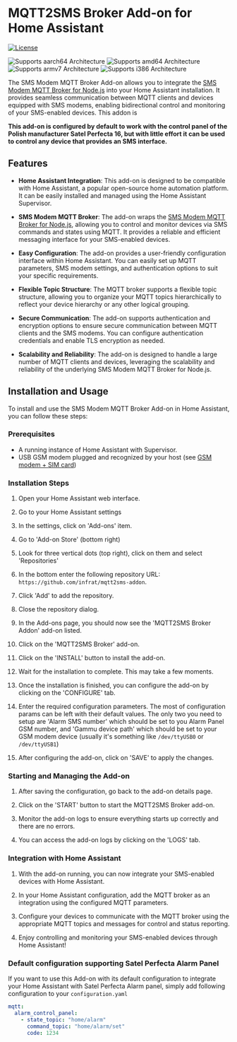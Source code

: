 # MQTT2SMS Broker Add-on for Home Assistant

[![License](https://img.shields.io/badge/License-MIT-blue.svg)](https://opensource.org/licenses/MIT)

![Supports aarch64 Architecture][aarch64-shield]
![Supports amd64 Architecture][amd64-shield]
![Supports armv7 Architecture][armv7-shield]
![Supports i386 Architecture][i386-shield]


The SMS Modem MQTT Broker Add-on allows you to integrate the [SMS Modem MQTT Broker for Node.js](https://github.com/infrat/mqtt2sms-broker) into your Home Assistant installation. It provides seamless communication between MQTT clients and devices equipped with SMS modems, enabling bidirectional control and monitoring of your SMS-enabled devices. This addon is 

**This add-on is configured by default to work with the control panel of the Polish manufacturer Satel Perfecta 16, but with little effort it can be used to control any device that provides an SMS interface.**

## Features

- **Home Assistant Integration**: This add-on is designed to be compatible with Home Assistant, a popular open-source home automation platform. It can be easily installed and managed using the Home Assistant Supervisor.

- **SMS Modem MQTT Broker**: The add-on wraps the [SMS Modem MQTT Broker for Node.js](https://github.com/infrat/mqtt2sms-broker), allowing you to control and monitor devices via SMS commands and states using MQTT. It provides a reliable and efficient messaging interface for your SMS-enabled devices.

- **Easy Configuration**: The add-on provides a user-friendly configuration interface within Home Assistant. You can easily set up MQTT parameters, SMS modem settings, and authentication options to suit your specific requirements.

- **Flexible Topic Structure**: The MQTT broker supports a flexible topic structure, allowing you to organize your MQTT topics hierarchically to reflect your device hierarchy or any other logical grouping.

- **Secure Communication**: The add-on supports authentication and encryption options to ensure secure communication between MQTT clients and the SMS modems. You can configure authentication credentials and enable TLS encryption as needed.

- **Scalability and Reliability**: The add-on is designed to handle a large number of MQTT clients and devices, leveraging the scalability and reliability of the underlying SMS Modem MQTT Broker for Node.js.

## Installation and Usage

To install and use the SMS Modem MQTT Broker Add-on in Home Assistant, you can follow these steps:

### Prerequisites

- A running instance of Home Assistant with Supervisor.
- USB GSM modem plugged and recognized by your host (see [GSM modem + SIM card](https://github.com/infrat/mqtt2sms-broker/blob/master/docs/installation.md#gsm-modem--sim-card))

### Installation Steps

1. Open your Home Assistant web interface.

2. Go to your Home Assistant settings

3. In the settings, click on 'Add-ons' item.

4. Go to 'Add-on Store' (bottom right)

5. Look for three vertical dots (top right), click on them and select 'Repositories'

6. In the bottom enter the following repository URL: `https://github.com/infrat/mqtt2sms-addon`.

7. Click 'Add' to add the repository.

8. Close the repository dialog.

9. In the Add-ons page, you should now see the 'MQTT2SMS Broker Addon' add-on listed.

10. Click on the 'MQTT2SMS Broker' add-on.

11. Click on the 'INSTALL' button to install the add-on.

12. Wait for the installation to complete. This may take a few moments.

13. Once the installation is finished, you can configure the add-on by clicking on the 'CONFIGURE' tab.

14. Enter the required configuration parameters. The most of configuration params can be left with their default values. The only two you need to setup are 'Alarm SMS number' which should be set to you Alarm Panel GSM number, and 'Gammu device path' which should be set to your GSM modem device (usually it's something like `/dev/ttyUSB0` or `/dev/ttyUSB1`)

15. After configuring the add-on, click on 'SAVE' to apply the changes.

### Starting and Managing the Add-on

1. After saving the configuration, go back to the add-on details page.

2. Click on the 'START' button to start the MQTT2SMS Broker add-on.

3. Monitor the add-on logs to ensure everything starts up correctly and there are no errors.

4. You can access the add-on logs by clicking on the 'LOGS' tab.

### Integration with Home Assistant

1. With the add-on running, you can now integrate your SMS-enabled devices with Home Assistant.

2. In your Home Assistant configuration, add the MQTT broker as an integration using the configured MQTT parameters.

3. Configure your devices to communicate with the MQTT broker using the appropriate MQTT topics and messages for control and status reporting.

4. Enjoy controlling and monitoring your SMS-enabled devices through Home Assistant!

### Default configuration supporting Satel Perfecta Alarm Panel
If you want to use this Add-on with its default configuration to integrate your Home Assistant with Satel Perfecta Alarm panel, simply add following configuration to your `configuration.yaml`
``` yaml
mqtt:
  alarm_control_panel:
    - state_topic: "home/alarm"
      command_topic: "home/alarm/set"
      code: 1234    
```

[aarch64-shield]: https://img.shields.io/badge/aarch64-yes-green.svg
[amd64-shield]: https://img.shields.io/badge/amd64-yes-green.svg
[armv7-shield]: https://img.shields.io/badge/armv7-yes-green.svg
[i386-shield]: https://img.shields.io/badge/i386-yes-green.svg